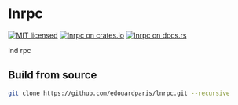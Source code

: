 # lnrpc

[![MIT licensed](https://img.shields.io/badge/license-MIT-blue.svg)](https://github.com/edouardparis/lnrpc/blob/master/LICENSE)
[![lnrpc on crates.io](https://img.shields.io/crates/v/lnrpc.svg)](https://crates.io/crates/lnrpc)
[![lnrpc on docs.rs](https://docs.rs/lnrpc/badge.svg)](https://docs.rs/lnrpc)

lnd rpc

## Build from source

```bash
git clone https://github.com/edouardparis/lnrpc.git --recursive
```
